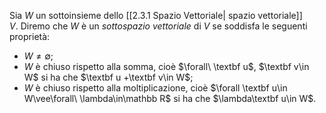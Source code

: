 Sia $W$ un sottoinsieme dello  [[2.3.1 Spazio Vettoriale| spazio vettoriale]] $V$. Diremo che $W$ è un *sottospazio vettoriale* di $V$ se soddisfa le seguenti proprietà:
-   $W\ne\emptyset$;
-   $W$ è chiuso rispetto alla somma, cioè $\forall\ \textbf u$, $\textbf v\in W$ si ha che $\textbf u +\textbf v\in W$;
-   $W$ è chiuso rispetto alla moltiplicazione, cioè $\forall \textbf u\in W\vee\forall\ \lambda\in\mathbb R$ si ha che $\lambda\textbf u\in W$.